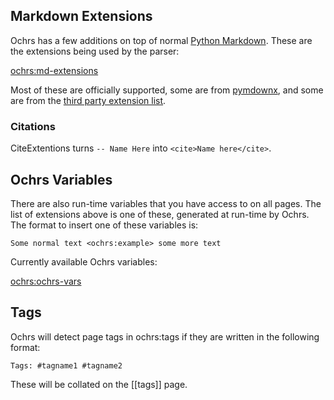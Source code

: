 ## Markdown Extensions

Ochrs has a few additions on top of normal [Python Markdown](https://python-markdown.github.io/).  These are the extensions being used by the parser:

<ochrs:md-extensions>

Most of these are officially supported, some are from [pymdownx](https://facelessuser.github.io/pymdown-extensions/), and some are from the [third party extension list](https://github.com/Python-Markdown/markdown/wiki/Third-Party-Extensions).

### Citations

CiteExtentions turns `-- Name Here`  into `<cite>Name here</cite>`. 

## Ochrs Variables

There are also run-time variables that you have access to on all pages.  The list of extensions above is one of these, generated at run-time by Ochrs.  The format to insert one of these variables is:

```
Some normal text <ochrs:example> some more text
```

Currently available Ochrs variables:

<ochrs:ochrs-vars>

## Tags

Ochrs will detect page tags in ochrs:tags if they are written in the following format:

    Tags: #tagname1 #tagname2

These will be collated on the [[tags]] page.


